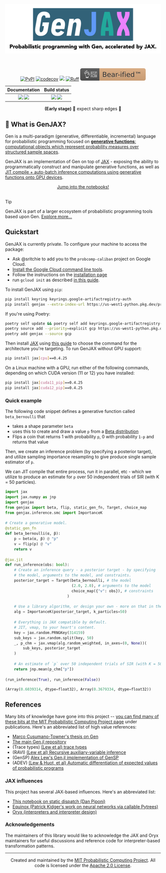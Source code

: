 <br>
<p align="center">
<img src="./docs/assets/img/logo.png"/>
</p>
<br>

<div align="center">

[![PyPI](https://img.shields.io/pypi/v/genjax)](https://pypi.org/project/GenJAX/)
[![codecov](https://codecov.io/gh/probcomp/genjax/graph/badge.svg?token=I9TAV92KN7)](https://codecov.io/gh/probcomp/genjax)
[![][jax_badge]](https://github.com/google/jax)
[![Ruff](https://img.shields.io/endpoint?url=https://raw.githubusercontent.com/astral-sh/ruff/main/assets/badge/v2.json)](https://github.com/astral-sh/ruff)
[![Public API: beartyped](https://raw.githubusercontent.com/beartype/beartype-assets/main/badge/bear-ified.svg?style=flat-square)](https://beartype.readthedocs.io)

| **Documentation** |          **Build status**          |
| :---------------: | :--------------------------------: |
| [![](https://img.shields.io/badge/docs-stable-blue.svg?style=flat-square)](https://probcomp.github.io/genjax/) [![](https://img.shields.io/badge/jupyter-%23FA0F00.svg?style=flat-square&logo=jupyter&logoColor=white)](https://probcomp.github.io/genjax/notebooks/) | [![][main_build_action_badge]][main_build_status_url] [![][nightly_build_action_badge]][nightly_build_status_url] |

</div>

[coverage_badge]: https://github.com/probcomp/genjax/coverage.svg
[main_build_action_badge]: https://github.com/probcomp/genjax/actions/workflows/ci.yml/badge.svg?style=flat-square&branch=main
[nightly_build_action_badge]: https://github.com/probcomp/genjax/actions/workflows/ci.yml/badge.svg?style=flat-square&branch=nightly
[actions]: https://github.com/probcomp/genjax/actions
[main_build_status_url]: https://github.com/probcomp/genjax/actions/workflows/ci.yml?query=branch%3Amain
[nightly_build_status_url]: https://github.com/probcomp/genjax/actions/workflows/ci.yml?query=branch%3Anightly


<div align="center">
<b>(Early stage)</b> 🔪 expect sharp edges 🔪
</div>

## 🔎 What is GenJAX?

Gen is a multi-paradigm (generative, differentiable, incremental) language for probabilistic programming focused on [**generative functions**: computational objects which represent probability measures over structured sample spaces](https://probcomp.github.io/genjax/notebooks/concepts/introduction/intro_to_genjax.html#what-is-a-generative-function).

GenJAX is an implementation of Gen on top of [JAX](https://github.com/google/jax) - exposing the ability to programmatically construct and manipulate generative functions, as well as [JIT compile + auto-batch inference computations using generative functions onto GPU devices](https://jax.readthedocs.io/en/latest/jax-101/02-jitting.html).

<div align="center">
<a href="https://probcomp.github.io/genjax/notebooks/index.html">Jump into the notebooks!</a>
<br>
<br>
</div>

> [!TIP]
> GenJAX is part of a larger ecosystem of probabilistic programming tools based upon Gen. [Explore more...](https://www.gen.dev/)

## Quickstart

GenJAX is currently private. To configure your machine to access the package:

- Ask @sritchie to add you to the `probcomp-caliban` project on Google Cloud.
- [Install the Google Cloud command line tools](https://cloud.google.com/sdk/docs/install).
- Follow the instructions on the [installation page](https://cloud.google.com/sdk/docs/install)
- run `gcloud init` as described [in this guide](https://cloud.google.com/sdk/docs/initializing).

To install GenJAX using `pip`:

```bash
pip install keyring keyrings.google-artifactregistry-auth
pip install genjax --extra-index-url https://us-west1-python.pkg.dev/probcomp-caliban/probcomp/simple/
```

If you're using Poetry:

```bash
poetry self update && poetry self add keyrings.google-artifactregistry-auth
poetry source add --priority=explicit gcp https://us-west1-python.pkg.dev/probcomp-caliban/probcomp/simple/
poetry add genjax --source gcp
```
Then install [JAX](https://github.com/google/jax) using [this
guide](https://jax.readthedocs.io/en/latest/installation.html) to choose the
command for the architecture you're targeting. To run GenJAX without GPU
support:

```sh
pip install jax[cpu]==0.4.25
```

On a Linux machine with a GPU, run either of the following commands, depending
on which CUDA version (11 or 12) you have installed:

```sh
pip install jax[cuda11_pip]==0.4.25
pip install jax[cuda12_pip]==0.4.25
```

### Quick example

The following code snippet defines a generative function called `beta_bernoulli` that

- takes a shape parameter `beta`
- uses this to create and draw a value `p` from a [Beta
  distribution](https://en.wikipedia.org/wiki/Beta_distribution)
- Flips a coin that returns 1 with probability `p`, 0 with probability `1-p` and
  returns that value

Then, we create an inference problem (by specifying a posterior target), and utilize sampling
importance resampling to give produce single sample estimator of `p`.

We can JIT compile that entire process, run it in parallel, etc - which we utilize to produce an estimate for `p`
over 50 independent trials of SIR (with K = 50 particles).

```python
import jax
import jax.numpy as jnp
import genjax
from genjax import beta, flip, static_gen_fn, Target, choice_map
from genjax.inference.smc import ImportanceK

# Create a generative model.
@static_gen_fn
def beta_bernoulli(α, β):
    p = beta(α, β) @ "p"
    v = flip(p) @ "v"
    return v

@jax.jit
def run_inference(obs: bool):
    # Create an inference query - a posterior target - by specifying
    # the model, arguments to the model, and constraints.
    posterior_target = Target(beta_bernoulli, # the model
                              (2.0, 2.0), # arguments to the model
                              choice_map({"v": obs}), # constraints
                            )

    # Use a library algorithm, or design your own - more on that in the docs!
    alg = ImportanceK(posterior_target, k_particles=50)

    # Everything is JAX compatible by default.
    # JIT, vmap, to your heart's content.
    key = jax.random.PRNGKey(314159)
    sub_keys = jax.random.split(key, 50)
    _, p_chm = jax.vmap(alg.random_weighted, in_axes=(0, None))(
        sub_keys, posterior_target
    )

    # An estimate of `p` over 50 independent trials of SIR (with K = 50 particles).
    return jnp.mean(p_chm["p"])

(run_inference(True), run_inference(False))
```

```python
(Array(0.6039314, dtype=float32), Array(0.3679334, dtype=float32))
```

## References

Many bits of knowledge have gone into this project -- [you can find many of these bits at the MIT Probabilistic Computing Project page](http://probcomp.csail.mit.edu/) under publications. Here's an abbreviated list of high value references:

- [Marco Cusumano-Towner's thesis on Gen][marco_thesis]
- [The main Gen.jl repository][gen_jl]
- (Trace types) [(Lew et al) trace types][trace_types]
- (RAVI) [(Lew et al) Recursive auxiliary-variable inference][ravi]
- (GenSP) [Alex Lew's Gen.jl implementation of GenSP][gen_sp]
- (ADEV) [(Lew & Huot, et al) Automatic differentiation of expected values of probabilistic programs][adev]

### JAX influences

This project has several JAX-based influences. Here's an abbreviated list:

- [This notebook on static dispatch (Dan Piponi)][effect_handling_interp]
- [Equinox (Patrick Kidger's work on neural networks via callable Pytrees)][equinox]
- [Oryx (interpreters and interpreter design)][oryx]

### Acknowledgements

The maintainers of this library would like to acknowledge the JAX and Oryx maintainers for useful discussions and reference code for interpreter-based transformation patterns.

---

<div align="center">
Created and maintained by the <a href="http://probcomp.csail.mit.edu/">MIT Probabilistic Computing Project</a>. All code is licensed under the <a href="LICENSE">Apache 2.0 License</a>.
</div>

[marco_thesis]: https://www.mct.dev/assets/mct-thesis.pdf
[gen_jl]: https://github.com/probcomp/Gen.jl
[trace_types]: https://dl.acm.org/doi/10.1145/3371087
[adev]: https://arxiv.org/abs/2212.06386
[ravi]: https://arxiv.org/abs/2203.02836
[gen_sp]: https://github.com/probcomp/GenSP.jl
[effect_handling_interp]: https://colab.research.google.com/drive/1HGs59anVC2AOsmt7C4v8yD6v8gZSJGm6#scrollTo=ukjVJ2Ls_6Q3
[equinox]: https://github.com/patrick-kidger/equinox
[oryx]: https://github.com/jax-ml/oryx
[jax_badge]: https://img.shields.io/badge/JAX-Accelerated-9cf.svg?style=flat-square&logo=data:image/png;base64,iVBORw0KGgoAAAANSUhEUgAAAC0AAAAaCAYAAAAjZdWPAAAIx0lEQVR42rWWBVQbWxOAkefur%2B7u3les7u7F3ZIQ3N2tbng8aXFC0uAuKf2hmlJ3AapIgobMv7t0w%2Ba50JzzJdlhlvNldubeq%2FY%2BXrTS1z%2B6sttrKfQOOY4ns13ecFImb47pVvIkukNe4y3Junr1kSZ%2Bb3Na248tx7rKiHlPo6Ryse%2F11NKQuk%2FV3tfL52yHtXm8TGYS1wk4J093wrPQPngRJH9HH1x2fAjMhcIeIaXKQCmd2Gn7IqSvG83BueT0CMkTyESUqm3vRRggTdOBIb1HFDaNl8Gdg91AFGkO7QXe8gJInpoDjEXC9gbhtWH3rjZ%2F9yK6t42Y9zyiC1iLhZA8JQe4eqKXklrJF0MqfPv2bc2wzPZjpnEyMEVlEZCKQzYCJhE8QEtIL1RaXEVFEGmEaTn96VuLDzWflLFbgvqUec3BPVBmeBnNwUiakq1I31UcPaTSR8%2B1LnditsscaB2A48K6D9SoZDD2O6bELvA0JGhl4zIYZzcWtD%2BMfdvdHNsDOHciXwBPN18lj7sy79qQCTNK3nxBZXakqbZFO2jHskA7zBs%2BJhmDmr0RhoadIZjYxKIVHpCZngPMZUKoQKrfEoz1PfZZdKAe2CvP4XnYE8k2LLMdMumwrLaNlomyVqK0UdwN%2BD7AAz73dYBpPg6gPiCN8TXFHCI2s7AWYesJgTabD%2FS5uXDTuwVaAvvghncTdk1DYGkL0daAs%2BsLiutLrn0%2BRMNXpunC7mgkCpshfbw4OhrUvMkYo%2F0c4XtHS1waY4mlG6To8oG1TKjs78xV5fAkSgqcZSL0GoszfxEAW0fUludRNWlIhGsljzVjctr8rJOkCpskKaDYIlgkVoCmF0kp%2FbW%2FU%2F%2B8QNdXPztbAc4kFxIEmNGwKuI9y5gnBMH%2BakiZxlfGaLP48kyj4qPFkeIPh0Q6lt861zZF%2BgBpDcAxT3gEOjGxMDLQRSn9XaDzPWdOstkEN7uez6jmgLOYilR7NkFwLh%2B4G0SQMnMwRp8jaCrwEs8eEmFW2VsNd07HQdP4TgWxNTYcFcKHPhRYFOWLfJJBE5FefTQsWiKRaOw6FBr6ob1RP3EoqdbHsWFDwAYvaVI28DaK8AHs51tU%2BA3Z8CUXvZ1jnSR7SRS2SnwKw4O8B1rCjwrjgt1gSrjXnWhBxjD0Hidm4vfj3e3riUP5PcUCYlZxsYFDK41XnLlUANwVeeILFde%2BGKLhk3zgyZNeQjcSHPMEKSyPPQKfIcKfIqCf8yN95MGZZ1bj98WJ%2BOorQzxsPqcYdX9orw8420jBQNfJVVmTOStEUqFz5dq%2F2tHUY3LbjMh0qYxCwCGxRep8%2FK4ZnldzuUkjJLPDhkzrUFBoHYBjk3odtNMYoJVGx9BG2JTNVehksmRaGUwMbYQITk3Xw9gOxbNoGaA8RWjwuQdsXdGvpdty7Su2%2Fqn0qbzWsXYp0nqVpet0O6zzugva1MZHUdwHk9G8aH7raHua9AIxzzjxDaw4w4cpvEQlM84kwdI0hkpsPpcOtUeaVM8hQT2Qtb4ckUbaYw4fXzGAqSVEd8CGpqamj%2F9Q2pPX7miW0NlHlDE81AxLSI2wyK6xf6vfrcgEwb0PAtPaHM1%2BNXzGXAlMRcUIrMpiE6%2Bxv0cyxSrC6FmjzvkWJE3OxpY%2BzmpsANFBxK6RuIJvXe7bUHNd4zfCwvPPh9unSO%2BbIL2JY53QDqvdbsEi2%2BuwEEHPsfFRdOqjHcjTaCLmWdBewtKzHEwKZynSGgtTaSqx7dwMeBLRhR1LETDhu76vgTFfMLi8zc8F7hoRPpAYjAWCp0Jy5dzfSEfltGU6M9oVCIATnPoGKImDUJNfK0JS37QTc9yY7eDKzIX5wR4wN8RTya4jETAvZDCmFeEPwhNXoOlQt5JnRzqhxLZBpY%2BT5mZD3M4MfLnDW6U%2Fy6jkaDXtysDm8vjxY%2FXYnLebkelXaQtSSge2IhBj9kjMLF41duDUNRiDLHEzfaigsoxRzWG6B0kZ2%2BoRA3dD2lRa44ZrM%2FBW5ANziVApGLaKCYucXOCEdhoew5Y%2Btu65VwJqxUC1j4lav6UwpIJfnRswQUIMawPSr2LGp6WwLDYJ2TwoMNbf6Tdni%2FEuNvAdEvuUZAwFERLVXg7pg9xt1djZgqV7DmuHFGQI9Sje2A9dR%2FFDd0osztIRYnln1hdW1dff%2B1gtNLN1u0ViZy9BBlu%2BzBNUK%2BrIaP9Nla2TG%2BETHwq2kXzmS4XxXmSVan9KMYUprrbgFJqCndyIw9fgdh8dMvzIiW0sngbxoGlniN6LffruTEIGE9khBw5T2FDmWlTYqrnEPa7aF%2FYYcPYiUE48Ul5jhP82tj%2FiESyJilCeLdQRpod6No3xJNNHeZBpOBsiAzm5rg2dBZYSyH9Hob0EOFqqh3vWOuHbFR5eXcORp4OzwTUA4rUzVfJ4q%2FIa1GzCrzjOMxQr5uqLAWUOwgaHOphrgF0r2epYh%2FytdjBmUAurfM6CxruT3Ee%2BDv2%2FHAwK4RUIPskqK%2Fw4%2FR1F1bWfHjbNiXcYl6RwGJcMOMdXZaEVxCutSN1SGLMx3JfzCdlU8THZFFC%2BJJuB2964wSGdmq3I2FEcpWYVfHm4jmXd%2BRn7agFn9oFaWGYhBmJs5v5a0LZUjc3Sr4Ep%2FmFYlX8OdLlFYidM%2B731v7Ly4lfu85l3SSMTAcd5Bg2Sl%2FIHBm3RuacVx%2BrHpFcWjxztavOcOBcTnUhwekkGlsfWEt2%2FkHflB7WqKomGvs9F62l7a%2BRKQQQtRBD9VIlZiLEfRBRfQEmDb32cFQcSjznUP3um%2FkcbV%2BjmNEvqhOQuonjoQh7QF%2BbK811rduN5G6ICLD%2BnmPbi0ur2hrDLKhQYiwRdQrvKjcp%2F%2BL%2BnTz%2Fa4FgvmakvluPMMxbL15Dq5MTYAhOxXM%2FmvEpsoWmtfP9RxnkAIAr%2F5pVxqPxH93msKodRSXIct2l0OU0%2FL4eY506L%2B3GyJ6UMEZfjjCDbysNcWWmFweJP0Jz%2FA0g2gk80pGkYAAAAAElFTkSuQmCC
